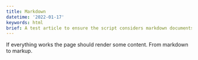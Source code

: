 ```yaml
---
title: Markdown
datetime: '2022-01-17'
keywords: html
brief: A test article to ensure the script considers markdown documents
---
```


If everything works the page should render some content. From markdown to markup.
